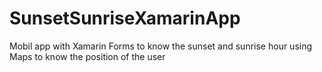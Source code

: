 # SunsetSunriseXamarinApp
Mobil app with Xamarin Forms to know the sunset and sunrise hour using Maps to know the position of the user

